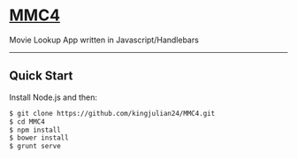# [MMC4](http://julian-nworb.com/mmc) 

Movie Lookup App written in Javascript/Handlebars

***

## Quick Start

Install Node.js and then:

```sh
$ git clone https://github.com/kingjulian24/MMC4.git
$ cd MMC4
$ npm install
$ bower install
$ grunt serve
```
